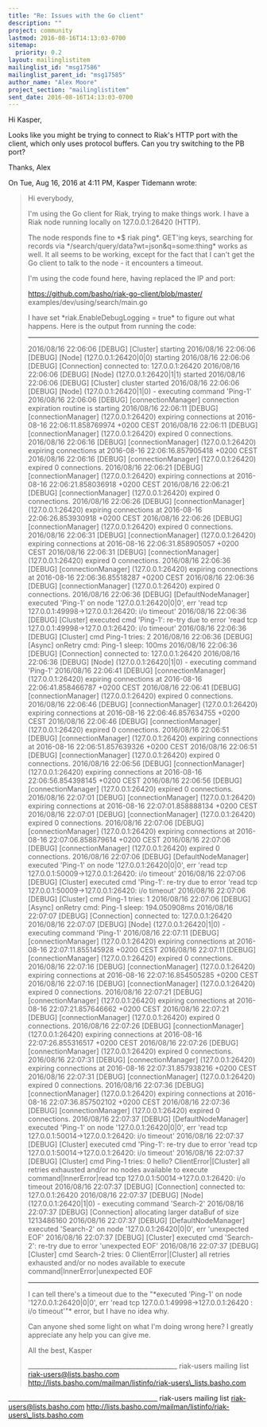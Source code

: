 ```yaml
---
title: "Re: Issues with the Go client"
description: ""
project: community
lastmod: 2016-08-16T14:13:03-0700
sitemap:
  priority: 0.2
layout: mailinglistitem
mailinglist_id: "msg17586"
mailinglist_parent_id: "msg17585"
author_name: "Alex Moore"
project_section: "mailinglistitem"
sent_date: 2016-08-16T14:13:03-0700
---
```



Hi Kasper,

Looks like you might be trying to connect to Riak's HTTP port with the
client, which only uses protocol buffers. Can you try switching to the PB
port?

Thanks,
Alex

On Tue, Aug 16, 2016 at 4:11 PM, Kasper Tidemann  wrote:

> Hi everybody,
>
> I'm using the Go client for Riak, trying to make things work. I have a
> Riak node running locally on 127.0.0.1:26420 (HTTP).
>
> The node responds fine to \*$ riak ping\*. GET'ing keys, searching for
> records via \*/search/query/data?wt=json&q=some:thing\* works as well. It
> all seems to be working, except for the fact that I can't get the Go client
> to talk to the node - it encounters a timeout.
>
> I'm using the code found here, having replaced the IP and port:
>
> https://github.com/basho/riak-go-client/blob/master/
> examples/dev/using/search/main.go
>
> I have set \*riak.EnableDebugLogging = true\* to figure out what happens.
> Here is the output from running the code:
>
> --------------------------
>
> 2016/08/16 22:06:06 [DEBUG] [Cluster] starting
> 2016/08/16 22:06:06 [DEBUG] [Node] (127.0.0.1:26420|0|0) starting
> 2016/08/16 22:06:06 [DEBUG] [Connection] connected to: 127.0.0.1:26420
> 2016/08/16 22:06:06 [DEBUG] [Node] (127.0.0.1:26420|1|1) started
> 2016/08/16 22:06:06 [DEBUG] [Cluster] cluster started
> 2016/08/16 22:06:06 [DEBUG] [Node] (127.0.0.1:26420|1|0) - executing
> command 'Ping-1'
> 2016/08/16 22:06:06 [DEBUG] [connectionManager] connection expiration
> routine is starting
> 2016/08/16 22:06:11 [DEBUG] [connectionManager] (127.0.0.1:26420)
> expiring connections at 2016-08-16 22:06:11.858769974 +0200 CEST
> 2016/08/16 22:06:11 [DEBUG] [connectionManager] (127.0.0.1:26420) expired
> 0 connections.
> 2016/08/16 22:06:16 [DEBUG] [connectionManager] (127.0.0.1:26420)
> expiring connections at 2016-08-16 22:06:16.857905418 +0200 CEST
> 2016/08/16 22:06:16 [DEBUG] [connectionManager] (127.0.0.1:26420) expired
> 0 connections.
> 2016/08/16 22:06:21 [DEBUG] [connectionManager] (127.0.0.1:26420)
> expiring connections at 2016-08-16 22:06:21.858036918 +0200 CEST
> 2016/08/16 22:06:21 [DEBUG] [connectionManager] (127.0.0.1:26420) expired
> 0 connections.
> 2016/08/16 22:06:26 [DEBUG] [connectionManager] (127.0.0.1:26420)
> expiring connections at 2016-08-16 22:06:26.853930918 +0200 CEST
> 2016/08/16 22:06:26 [DEBUG] [connectionManager] (127.0.0.1:26420) expired
> 0 connections.
> 2016/08/16 22:06:31 [DEBUG] [connectionManager] (127.0.0.1:26420)
> expiring connections at 2016-08-16 22:06:31.858905057 +0200 CEST
> 2016/08/16 22:06:31 [DEBUG] [connectionManager] (127.0.0.1:26420) expired
> 0 connections.
> 2016/08/16 22:06:36 [DEBUG] [connectionManager] (127.0.0.1:26420)
> expiring connections at 2016-08-16 22:06:36.85518287 +0200 CEST
> 2016/08/16 22:06:36 [DEBUG] [connectionManager] (127.0.0.1:26420) expired
> 0 connections.
> 2016/08/16 22:06:36 [DEBUG] [DefaultNodeManager] executed 'Ping-1' on node
> '127.0.0.1:26420|0|0', err 'read tcp 127.0.0.1:49998->127.0.0.1:26420:
> i/o timeout'
> 2016/08/16 22:06:36 [DEBUG] [Cluster] executed cmd 'Ping-1': re-try due to
> error 'read tcp 127.0.0.1:49998->127.0.0.1:26420: i/o timeout'
> 2016/08/16 22:06:36 [DEBUG] [Cluster] cmd Ping-1 tries: 2
> 2016/08/16 22:06:36 [DEBUG] [Async] onRetry cmd: Ping-1 sleep: 100ms
> 2016/08/16 22:06:36 [DEBUG] [Connection] connected to: 127.0.0.1:26420
> 2016/08/16 22:06:36 [DEBUG] [Node] (127.0.0.1:26420|1|0) - executing
> command 'Ping-1'
> 2016/08/16 22:06:41 [DEBUG] [connectionManager] (127.0.0.1:26420)
> expiring connections at 2016-08-16 22:06:41.858466787 +0200 CEST
> 2016/08/16 22:06:41 [DEBUG] [connectionManager] (127.0.0.1:26420) expired
> 0 connections.
> 2016/08/16 22:06:46 [DEBUG] [connectionManager] (127.0.0.1:26420)
> expiring connections at 2016-08-16 22:06:46.857634755 +0200 CEST
> 2016/08/16 22:06:46 [DEBUG] [connectionManager] (127.0.0.1:26420) expired
> 0 connections.
> 2016/08/16 22:06:51 [DEBUG] [connectionManager] (127.0.0.1:26420)
> expiring connections at 2016-08-16 22:06:51.857639326 +0200 CEST
> 2016/08/16 22:06:51 [DEBUG] [connectionManager] (127.0.0.1:26420) expired
> 0 connections.
> 2016/08/16 22:06:56 [DEBUG] [connectionManager] (127.0.0.1:26420)
> expiring connections at 2016-08-16 22:06:56.854398145 +0200 CEST
> 2016/08/16 22:06:56 [DEBUG] [connectionManager] (127.0.0.1:26420) expired
> 0 connections.
> 2016/08/16 22:07:01 [DEBUG] [connectionManager] (127.0.0.1:26420)
> expiring connections at 2016-08-16 22:07:01.858888134 +0200 CEST
> 2016/08/16 22:07:01 [DEBUG] [connectionManager] (127.0.0.1:26420) expired
> 0 connections.
> 2016/08/16 22:07:06 [DEBUG] [connectionManager] (127.0.0.1:26420)
> expiring connections at 2016-08-16 22:07:06.858879614 +0200 CEST
> 2016/08/16 22:07:06 [DEBUG] [connectionManager] (127.0.0.1:26420) expired
> 0 connections.
> 2016/08/16 22:07:06 [DEBUG] [DefaultNodeManager] executed 'Ping-1' on node
> '127.0.0.1:26420|0|0', err 'read tcp 127.0.0.1:50009->127.0.0.1:26420:
> i/o timeout'
> 2016/08/16 22:07:06 [DEBUG] [Cluster] executed cmd 'Ping-1': re-try due to
> error 'read tcp 127.0.0.1:50009->127.0.0.1:26420: i/o timeout'
> 2016/08/16 22:07:06 [DEBUG] [Cluster] cmd Ping-1 tries: 1
> 2016/08/16 22:07:06 [DEBUG] [Async] onRetry cmd: Ping-1 sleep: 194.050908ms
> 2016/08/16 22:07:07 [DEBUG] [Connection] connected to: 127.0.0.1:26420
> 2016/08/16 22:07:07 [DEBUG] [Node] (127.0.0.1:26420|1|0) - executing
> command 'Ping-1'
> 2016/08/16 22:07:11 [DEBUG] [connectionManager] (127.0.0.1:26420)
> expiring connections at 2016-08-16 22:07:11.855145928 +0200 CEST
> 2016/08/16 22:07:11 [DEBUG] [connectionManager] (127.0.0.1:26420) expired
> 0 connections.
> 2016/08/16 22:07:16 [DEBUG] [connectionManager] (127.0.0.1:26420)
> expiring connections at 2016-08-16 22:07:16.854505285 +0200 CEST
> 2016/08/16 22:07:16 [DEBUG] [connectionManager] (127.0.0.1:26420) expired
> 0 connections.
> 2016/08/16 22:07:21 [DEBUG] [connectionManager] (127.0.0.1:26420)
> expiring connections at 2016-08-16 22:07:21.857646662 +0200 CEST
> 2016/08/16 22:07:21 [DEBUG] [connectionManager] (127.0.0.1:26420) expired
> 0 connections.
> 2016/08/16 22:07:26 [DEBUG] [connectionManager] (127.0.0.1:26420)
> expiring connections at 2016-08-16 22:07:26.855316517 +0200 CEST
> 2016/08/16 22:07:26 [DEBUG] [connectionManager] (127.0.0.1:26420) expired
> 0 connections.
> 2016/08/16 22:07:31 [DEBUG] [connectionManager] (127.0.0.1:26420)
> expiring connections at 2016-08-16 22:07:31.857938216 +0200 CEST
> 2016/08/16 22:07:31 [DEBUG] [connectionManager] (127.0.0.1:26420) expired
> 0 connections.
> 2016/08/16 22:07:36 [DEBUG] [connectionManager] (127.0.0.1:26420)
> expiring connections at 2016-08-16 22:07:36.857502102 +0200 CEST
> 2016/08/16 22:07:36 [DEBUG] [connectionManager] (127.0.0.1:26420) expired
> 0 connections.
> 2016/08/16 22:07:37 [DEBUG] [DefaultNodeManager] executed 'Ping-1' on node
> '127.0.0.1:26420|0|0', err 'read tcp 127.0.0.1:50014->127.0.0.1:26420:
> i/o timeout'
> 2016/08/16 22:07:37 [DEBUG] [Cluster] executed cmd 'Ping-1': re-try due to
> error 'read tcp 127.0.0.1:50014->127.0.0.1:26420: i/o timeout'
> 2016/08/16 22:07:37 [DEBUG] [Cluster] cmd Ping-1 tries: 0
> hello?
> ClientError|[Cluster] all retries exhausted and/or no nodes available to
> execute command|InnerError|read tcp 127.0.0.1:50014->127.0.0.1:26420: i/o
> timeout
> 2016/08/16 22:07:37 [DEBUG] [Connection] connected to: 127.0.0.1:26420
> 2016/08/16 22:07:37 [DEBUG] [Node] (127.0.0.1:26420|1|0) - executing
> command 'Search-2'
> 2016/08/16 22:07:37 [DEBUG] [Connection] allocating larger dataBuf of size
> 1213486160
> 2016/08/16 22:07:37 [DEBUG] [DefaultNodeManager] executed 'Search-2' on
> node '127.0.0.1:26420|0|0', err 'unexpected EOF'
> 2016/08/16 22:07:37 [DEBUG] [Cluster] executed cmd 'Search-2': re-try due
> to error 'unexpected EOF'
> 2016/08/16 22:07:37 [DEBUG] [Cluster] cmd Search-2 tries: 0
> ClientError|[Cluster] all retries exhausted and/or no nodes available to
> execute command|InnerError|unexpected EOF
>
> --------------------------
>
> I can tell there's a timeout due to the "\*executed 'Ping-1' on node
> '127.0.0.1:26420|0|0', err 'read tcp 127.0.0.1:49998->127.0.0.1:26420
> : i/o timeout'"\* error, but I have no idea why.
>
> Can anyone shed some light on what I'm doing wrong here? I greatly
> appreciate any help you can give me.
>
> All the best,
> Kasper
>
> \_\_\_\_\_\_\_\_\_\_\_\_\_\_\_\_\_\_\_\_\_\_\_\_\_\_\_\_\_\_\_\_\_\_\_\_\_\_\_\_\_\_\_\_\_\_\_
> riak-users mailing list
> riak-users@lists.basho.com
> http://lists.basho.com/mailman/listinfo/riak-users\_lists.basho.com
>
>
\_\_\_\_\_\_\_\_\_\_\_\_\_\_\_\_\_\_\_\_\_\_\_\_\_\_\_\_\_\_\_\_\_\_\_\_\_\_\_\_\_\_\_\_\_\_\_
riak-users mailing list
riak-users@lists.basho.com
http://lists.basho.com/mailman/listinfo/riak-users\_lists.basho.com

